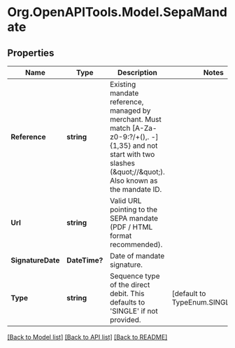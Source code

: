 # Org.OpenAPITools.Model.SepaMandate
## Properties

Name | Type | Description | Notes
------------ | ------------- | ------------- | -------------
**Reference** | **string** | Existing mandate reference, managed by merchant. Must match [A-Za-z0-9:?/+(),. -]{1,35} and not start with two slashes (\&quot;//\&quot;). Also known as the mandate ID. | 
**Url** | **string** | Valid URL pointing to the SEPA mandate (PDF / HTML format recommended). | 
**SignatureDate** | **DateTime?** | Date of mandate signature. | 
**Type** | **string** | Sequence type of the direct debit. This defaults to &#39;SINGLE&#39; if not provided. | [default to TypeEnum.SINGLEEnum]

[[Back to Model list]](../README.md#documentation-for-models) [[Back to API list]](../README.md#documentation-for-api-endpoints) [[Back to README]](../README.md)

